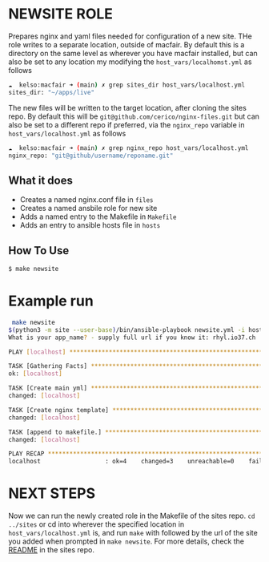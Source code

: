 # NEWSITE ROLE

Prepares nginx and yaml files needed for configuration of a new site. THe role writes to a separate location, outside of macfair. By default this is a directory on the same level as wherever you have macfair installed, but can also be set to any location my modifying the `host_vars/localhomst.yml` as follows

```bash
☁  kelso:macfair ➜ (main) ✗ grep sites_dir host_vars/localhost.yml
sites_dir: "~/apps/live"
```

The new files will be written to the target location, after cloning the sites repo. By default this will be `git@github.com/cerico/nginx-files.git` but can also be set to a different repo if preferred, via the `nginx_repo` variable in `host_vars/localhost.yml` as follows

```bash
☁  kelso:macfair ➜ (main) ✗ grep nginx_repo host_vars/localhost.yml
nginx_repo: "git@github/username/reponame.git"
```

## What it does

- Creates a named nginx.conf file in `files`
- Creates a named ansbile role for new site
- Adds a named entry to the Makefile in `Makefile`
- Adds an entry to ansible hosts file in `hosts`

## How To Use

```bash
$ make newsite
```

# Example run

```bash
 make newsite
$(python3 -m site --user-base)/bin/ansible-playbook newsite.yml -i hosts
What is your app_name? - supply full url if you know it: rhyl.io37.ch

PLAY [localhost] **********************************************************************************************************************

TASK [Gathering Facts] ****************************************************************************************************************
ok: [localhost]

TASK [Create main yml] ****************************************************************************************************************
changed: [localhost]

TASK [Create nginx template] **********************************************************************************************************
changed: [localhost]

TASK [append to makefile.] ************************************************************************************************************
changed: [localhost]

PLAY RECAP ****************************************************************************************************************************
localhost                  : ok=4    changed=3    unreachable=0    failed=0    skipped=0    rescued=0    ignored=0
```

# NEXT STEPS

Now we can run the newly created role in the Makefile of the sites repo. `cd ../sites` or cd into wherever the specified location in `host_vars/localhost.yml` is, and run `make` with followed by the url of the site you added when prompted in `make newsite`. For more details, check the [README](https://github.com/cerico/nginx-files/blob/main/README.md) in the sites repo.

```bash

```
